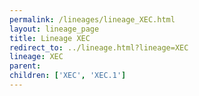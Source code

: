 ```yaml
---
permalink: /lineages/lineage_XEC.html
layout: lineage_page
title: Lineage XEC
redirect_to: ../lineage.html?lineage=XEC
lineage: XEC
parent: 
children: ['XEC', 'XEC.1']
---
```

